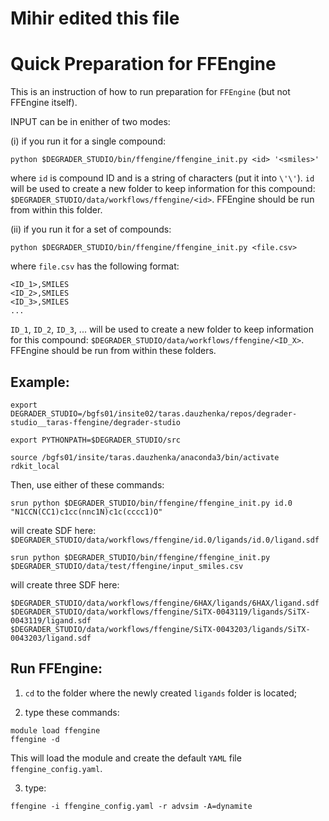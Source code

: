 # Mihir edited this file
# Quick Preparation for FFEngine

This is an instruction of how to run preparation for `FFEngine` (but not FFEngine itself).

INPUT can be in enither of two modes:

(i) if you run it for a single compound:

```
python $DEGRADER_STUDIO/bin/ffengine/ffengine_init.py <id> '<smiles>'
```

where `id` is compound ID and <smiles> is a string of characters (put it into `\'\'`).
`id` will be used to create a new folder to keep information for this compound:
`$DEGRADER_STUDIO/data/workflows/ffengine/<id>`.
FFEngine should be run from within this folder.

(ii) if you run it for a set of compounds:

```
python $DEGRADER_STUDIO/bin/ffengine/ffengine_init.py <file.csv>
```

where `file.csv` has the following format:

```
<ID_1>,SMILES
<ID_2>,SMILES
<ID_3>,SMILES
...
```

`ID_1`, `ID_2`, `ID_3`, ... will be used to create a new folder to keep information for this compound:
`$DEGRADER_STUDIO/data/workflows/ffengine/<ID_X>`.
FFEngine should be run from within these folders.


## Example:

```
export DEGRADER_STUDIO=/bgfs01/insite02/taras.dauzhenka/repos/degrader-studio__taras-ffengine/degrader-studio

export PYTHONPATH=$DEGRADER_STUDIO/src

source /bgfs01/insite/taras.dauzhenka/anaconda3/bin/activate rdkit_local
```

Then, use either of these commands:

```
srun python $DEGRADER_STUDIO/bin/ffengine/ffengine_init.py id.0 "N1CCN(CC1)c1cc(nnc1N)c1c(cccc1)O"
```

will create SDF here: `$DEGRADER_STUDIO/data/workflows/ffengine/id.0/ligands/id.0/ligand.sdf`

```
srun python $DEGRADER_STUDIO/bin/ffengine/ffengine_init.py $DEGRADER_STUDIO/data/test/ffengine/input_smiles.csv
```

will create three SDF here:

```
$DEGRADER_STUDIO/data/workflows/ffengine/6HAX/ligands/6HAX/ligand.sdf 
$DEGRADER_STUDIO/data/workflows/ffengine/SiTX-0043119/ligands/SiTX-0043119/ligand.sdf
$DEGRADER_STUDIO/data/workflows/ffengine/SiTX-0043203/ligands/SiTX-0043203/ligand.sdf
```

## Run FFEngine:

1. `cd` to the folder where the newly created `ligands` folder is located;

2. type these commands:

```
module load ffengine
ffengine -d
```

This will load the module and create the default `YAML` file `ffengine_config.yaml`.

3. type:

```
ffengine -i ffengine_config.yaml -r advsim -A=dynamite
```

